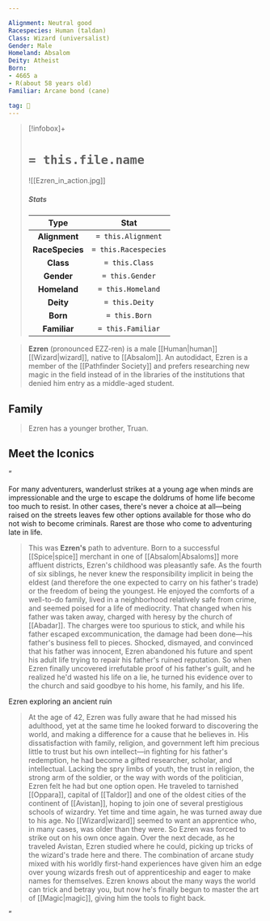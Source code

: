 ```yaml
---

Alignment: Neutral good
Racespecies: Human (taldan)
Class: Wizard (universalist)
Gender: Male
Homeland: Absalom
Deity: Atheist
Born:
- 4665 a
- R(about 58 years old)
Familiar: Arcane bond (cane)

tag: 👤️
---
```


> [!infobox]+
> #  `= this.file.name`
> ![[Ezren_in_action.jpg]]
> ##### Stats
> Type | Stat |
> :---: |:---:|
> **Alignment** | `= this.Alignment` |
> **RaceSpecies** | `= this.Racespecies` |
> **Class** | `= this.Class` |
> **Gender** | `= this.Gender` |
> **Homeland** | `= this.Homeland` |
> **Deity** | `= this.Deity` |
> **Born** | `= this.Born` |
> **Familiar** | `= this.Familiar` |



> **Ezren** (pronounced EZZ-ren) is a male [[Human|human]] [[Wizard|wizard]], native to [[Absalom]]. An autodidact, Ezren is a member of the [[Pathfinder Society]] and prefers researching new magic in the field instead of in the libraries of the institutions that denied him entry as a middle-aged student.


## Family

> Ezren has a younger brother, Truan.


## Meet the Iconics



“

For many adventurers, wanderlust strikes at a young age when minds are impressionable and the urge to escape the doldrums of home life become too much to resist. In other cases, there's never a choice at all—being raised on the streets leaves few other options available for those who do not wish to become criminals. Rarest are those who come to adventuring late in life.
> This was **Ezren's** path to adventure. Born to a successful [[Spice|spice]] merchant in one of [[Absalom|Absaloms]] more affluent districts, Ezren's childhood was pleasantly safe. As the fourth of six siblings, he never knew the responsibility implicit in being the eldest (and therefore the one expected to carry on his father's trade) or the freedom of being the youngest. He enjoyed the comforts of a well-to-do family, lived in a neighborhood relatively safe from crime, and seemed poised for a life of mediocrity.
> That changed when his father was taken away, charged with heresy by the church of [[Abadar]]. The charges were too spurious to stick, and while his father escaped excommunication, the damage had been done—his father's business fell to pieces. Shocked, dismayed, and convinced that his father was innocent, Ezren abandoned his future and spent his adult life trying to repair his father's ruined reputation. So when Ezren finally uncovered irrefutable proof of his father's guilt, and he realized he'd wasted his life on a lie, he turned his evidence over to the church and said goodbye to his home, his family, and his life.

 
 Ezren exploring an ancient ruin
> At the age of 42, Ezren was fully aware that he had missed his adulthood, yet at the same time he looked forward to discovering the world, and making a difference for a cause that he believes in. His dissatisfaction with family, religion, and government left him precious little to trust but his own intellect—in fighting for his father's redemption, he had become a gifted researcher, scholar, and intellectual. Lacking the spry limbs of youth, the trust in religion, the strong arm of the soldier, or the way with words of the politician, Ezren felt he had but one option open. He traveled to tarnished [[Oppara]], capital of [[Taldor]] and one of the oldest cities of the continent of [[Avistan]], hoping to join one of several prestigious schools of wizardry. Yet time and time again, he was turned away due to his age. No [[Wizard|wizard]] seemed to want an apprentice who, in many cases, was older than they were. So Ezren was forced to strike out on his own once again.
> Over the next decade, as he traveled Avistan, Ezren studied where he could, picking up tricks of the wizard's trade here and there. The combination of arcane study mixed with his worldly first-hand experiences have given him an edge over young wizards fresh out of apprenticeship and eager to make names for themselves. Ezren knows about the many ways the world can trick and betray you, but now he's finally begun to master the art of [[Magic|magic]], giving him the tools to fight back.


”









